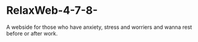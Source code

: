 # RelaxWeb-4-7-8-
A webside for those who have anxiety, stress and worriers and wanna rest before or after work.
